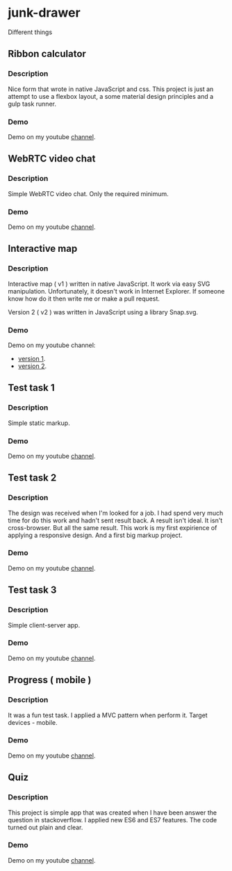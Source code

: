 # junk-drawer
Different things

## Ribbon calculator

### Description
Nice form that wrote in native JavaScript and css. This project is just an attempt to use a flexbox layout, a some material design principles and a gulp task runner.

### Demo
Demo on my youtube [channel](https://www.youtube.com/watch?v=427VRbzOT-M).


## WebRTC video chat

### Description
Simple WebRTC video chat. Only the required minimum.

### Demo
Demo on my youtube [channel](https://youtu.be/jYXG8OIekow).



## Interactive map

### Description
Interactive map ( v1 ) written in native JavaScript. It work via easy SVG manipulation. Unfortunately, it doesn't work in Internet Explorer. If someone know how do it then write me or make a pull request.

Version 2 ( v2 ) was written in JavaScript using a library Snap.svg.

### Demo
Demo on my youtube channel:
- [version 1](https://youtu.be/J5P-4pHzh6E).
- [version 2](https://youtu.be/PLgkDVAbYQk).



## Test task 1

### Description
Simple static markup.

### Demo
Demo on my youtube [channel](https://youtu.be/eIFUGWeh6uI).



## Test task 2

### Description
The design was received when I'm looked for a job. I had spend very much time for do this work and hadn't sent result back. A result isn't ideal. It isn't cross-browser. But all the same result. This work is my first expirience of applying a responsive design. And a first big markup project.

### Demo
Demo on my youtube [channel](https://youtu.be/H0lRykz-x1M).



## Test task 3

### Description
Simple client-server app.

### Demo
Demo on my youtube [channel](https://youtu.be/CPtmTZD-S5o).



## Progress ( mobile )

### Description
It was a fun test task. I applied a MVC pattern when perform it. Target devices - mobile. 

### Demo
Demo on my youtube [channel](https://youtu.be/n1algnWIdE4).



## Quiz

### Description
This project is simple app that was created when I have been answer the question in stackoverflow. I applied new ES6 and ES7 features. The code turned out plain and clear.

### Demo
Demo on my youtube [channel](https://youtu.be/LXBGEXoR8wo).